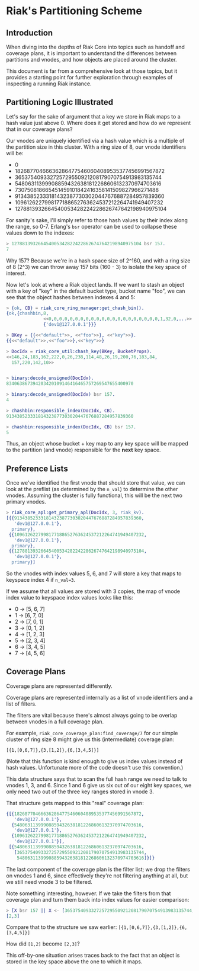# Riak's Partitioning Scheme

## Introduction

When diving into the depths of Riak Core into topics such as handoff and coverage plans, it is important to understand the differences between partitions and vnodes, and how objects are placed around the cluster.

This document is far from a comprehensive look at those topics, but it provides a starting point for further exploration through examples of inspecting a running Riak instance.

## Partitioning Logic Illustrated

Let's say for the sake of argument that a key we store in Riak maps to a hash value just above 0. Where does it get stored and how do we represent that in our coverage plans?

Our vnodes are uniquely identified via a hash value which is a multiple of the partition size in this cluster. With a ring size of 8, our vnode identifiers will be:

* 0
* 182687704666362864775460604089535377456991567872
* 365375409332725729550921208179070754913983135744
* 548063113999088594326381812268606132370974703616
* 730750818665451459101842416358141509827966271488
* 913438523331814323877303020447676887284957839360
* 1096126227998177188652763624537212264741949407232
* 1278813932664540053428224228626747642198940975104

For sanity's sake, I'll simply refer to those hash values by their
index along the range, so 0-7. Erlang's `bsr` operator can be used to collapse these values down to the indexes:

```erlang
> 1278813932664540053428224228626747642198940975104 bsr 157.
7
```

Why 157? Because we're in a hash space size of 2^160, and with a ring size of 8 (2^3) we can throw away 157 bits (160 - 3) to isolate the key space of interest.

Now let's look at where a Riak object lands. If we want to stash an object with a key of "key" in the default bucket type, bucket name "foo", we can see that the object hashes between indexes 4 and 5:

```erlang
> {ok, CB} = riak_core_ring_manager:get_chash_bin().
{ok,{chashbin,8,
              <<0,0,0,0,0,0,0,0,0,0,0,0,0,0,0,0,0,0,0,0,0,1,32,0,...>>,
              {'dev1@127.0.0.1'}}}

> BKey = {{<<"default">>, <<"foo">>}, <<"key">>}.
{{<<"default">>,<<"foo">>},<<"key">>}

> DocIdx = riak_core_util:chash_key(BKey, BucketProps).
<<146,24,183,162,222,0,26,238,114,48,26,19,200,76,183,84,
  157,220,142,10>>


> binary:decode_unsigned(DocIdx).
834063867394203420109146416465757269547655400970

> binary:decode_unsigned(DocIdx) bsr 157.
4

> chashbin:responsible_index(DocIdx, CB).
913438523331814323877303020447676887284957839360

> chashbin:responsible_index(DocIdx, CB) bsr 157.
5
```

Thus, an object whose bucket + key map to any key space will be mapped to the partition (and vnode) responsible for the **next** key space.

## Preference Lists

Once we've identified the first vnode that should store that value, we can look at the preflist (as determined by the `n_val`) to determine the other vnodes. Assuming the cluster is fully functional, this will be the next two primary vnodes.

```erlang
> riak_core_apl:get_primary_apl(DocIdx, 3, riak_kv).
[{{913438523331814323877303020447676887284957839360,
   'dev1@127.0.0.1'},
  primary},
 {{1096126227998177188652763624537212264741949407232,
   'dev1@127.0.0.1'},
  primary},
 {{1278813932664540053428224228626747642198940975104,
   'dev1@127.0.0.1'},
  primary}]
```

So the vnodes with index values 5, 6, and 7 will store a key that maps to keyspace index 4 if `n_val=3`.

If we assume that all values are stored with 3 copies, the map of vnode index value to keyspace index values looks like this:

* 0 -> [5, 6, 7]
* 1 -> [6, 7, 0]
* 2 -> [7, 0, 1]
* 3 -> [0, 1, 2]
* 4 -> [1, 2, 3]
* 5 -> [2, 3, 4]
* 6 -> [3, 4, 5]
* 7 -> [4, 5, 6]

## Coverage Plans

Coverage plans are represented differently.

Coverage plans are represented internally as a list of vnode identifiers and a list of filters.

The filters are vital because there's almost always going to be overlap between vnodes in a full coverage plan.

For example, `riak_core_coverage_plan:find_coverage/7` for our simple cluster of ring size 8 might give us this (intermediate) coverage plan:

`[{1,[0,6,7]},{3,[1,2]},{6,[3,4,5]}]`

(Note that this function is kind enough to give us index values instead of hash values. Unfortunate more of the code doesn't use this convention.)

This data structure says that to scan the full hash range we need to talk to vnodes 1, 3, and 6. Since 1 and 6 give us six out of our eight key spaces, we only need two out of the three key ranges stored in vnode 3.

That structure gets mapped to this "real" coverage plan:

```erlang
{[{182687704666362864775460604089535377456991567872,
   'dev1@127.0.0.1'},
  {548063113999088594326381812268606132370974703616,
   'dev1@127.0.0.1'},
  {1096126227998177188652763624537212264741949407232,
   'dev1@127.0.0.1'}],
 [{548063113999088594326381812268606132370974703616,
   [365375409332725729550921208179070754913983135744,
    548063113999088594326381812268606132370974703616]}]}
```

The last component of the coverage plan is the filter list; we drop the filters on vnodes 1 and 6, since effectively they're not filtering anything at all, but we still need vnode 3 to be filtered.

Note something interesting, however. If we take the filters from that coverage plan and turn them back into index values for easier comparison:

```erlang
> [X bsr 157 || X <- [365375409332725729550921208179070754913983135744, 548063113999088594326381812268606132370974703616]].
[2,3]
```

Compare that to the structure we saw earlier: `[{1,[0,6,7]},{3,[1,2]},{6,[3,4,5]}]`

How did `[1,2]` become `[2,3]`?

This off-by-one situation arises traces back to the fact that an object is stored in the key space above the one to which it maps.
